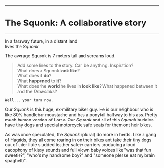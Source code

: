 ------------------------------------
# The Squonk: A collaborative story
------------------------------------

In a faraway future, in a distant land  
lives the *Squonk*

The average Squonk is 7 meters tall and screams loud.


>  Add some lines to the story. Can be anything. Inspiration?  
>  What does a Squonk **look like**?  
>  What does it **do**?  
>  What **happened** to **it**?  
>  What does the **world** he lives in **look like**?
>  What happened between it and the *Drowsloks*?

`Well... your turn now.`

Our *Squonk* is this huge, ex-military biker guy. He is our neighbour who is like 80% handlebar moustache and has a ponytail halfway to his ass. Pretty much human version of Lorax. Our *Squonk* and all of this *Squonk* buddies have tiny dogs and special motorcycle safe seats for them ont heir bikes. 

As was once speculated, the *Squonk* (plural) do more in herds. Like a gang of Hagrids, they all come roaring in on their bikes ant take their tiny dogs out of thier little studded leather safety carriers producing a loud cacophony of kissy sounds and full vlown baby voices like "was that fun sweetie?", "who's my handsome boy?" and "someone please eat my brain spaghetti". 